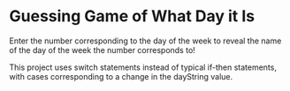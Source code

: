 # Guessing Game of What Day it Is
Enter the number corresponding to the day of the week to reveal the name of the day of the week the number corresponds to! 

This project uses switch statements instead of typical if-then statements, with cases corresponding to a change in the dayString value.
